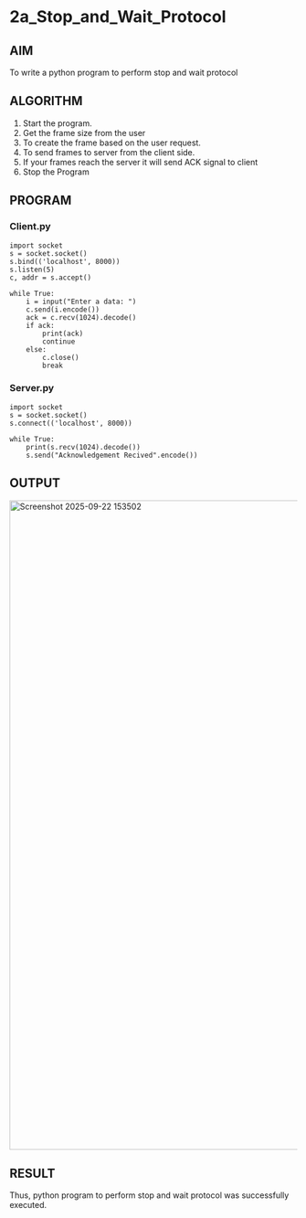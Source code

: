 # 2a_Stop_and_Wait_Protocol
## AIM 
To write a python program to perform stop and wait protocol
## ALGORITHM
1. Start the program.
2. Get the frame size from the user
3. To create the frame based on the user request.
4. To send frames to server from the client side.
5. If your frames reach the server it will send ACK signal to client
6. Stop the Program
## PROGRAM
### Client.py
```
import socket 
s = socket.socket() 
s.bind(('localhost', 8000)) 
s.listen(5) 
c, addr = s.accept() 

while True: 
    i = input("Enter a data: ") 
    c.send(i.encode()) 
    ack = c.recv(1024).decode() 
    if ack: 
        print(ack) 
        continue 
    else: 
        c.close() 
        break
```

### Server.py
```
import socket 
s = socket.socket() 
s.connect(('localhost', 8000)) 

while True: 
    print(s.recv(1024).decode()) 
    s.send("Acknowledgement Recived".encode())
```
## OUTPUT

<img width="1919" height="1137" alt="Screenshot 2025-09-22 153502" src="https://github.com/user-attachments/assets/d85cbf9b-cd7c-4679-9427-4610f9c9112c" />

## RESULT
Thus, python program to perform stop and wait protocol was successfully executed.
